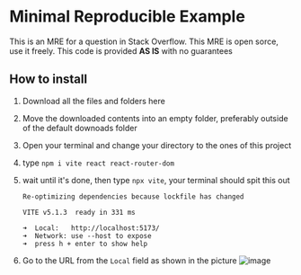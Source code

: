 # Minimal Reproducible Example
This is an MRE for a question in Stack Overflow. This MRE is open sorce, use it freely. This code is provided **AS IS** with no guarantees

## How to install
1. Download all the files and folders here
2. Move the downloaded contents into an empty folder, preferably outside of the default downoads folder
3. Open your terminal and change your directory to the ones of this project
4. type ```npm i vite react react-router-dom```
5. wait until it's done, then type ```npx vite```, your terminal should spit this out

   ```
   Re-optimizing dependencies because lockfile has changed

   VITE v5.1.3  ready in 331 ms

   ➜  Local:   http://localhost:5173/
   ➜  Network: use --host to expose
   ➜  press h + enter to show help
   ```

6. Go to the URL from the ```Local``` field as shown in the picture
![image](https://github.com/Keys87/mre-react-router-not-rendering/assets/119033902/fb5de8c8-19d5-41ba-9df9-0de50192ceeb)

   
